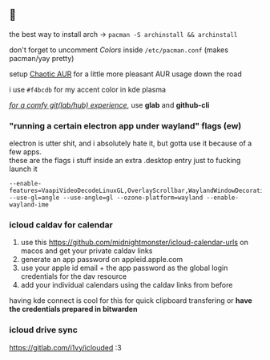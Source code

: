 ## 💮

the best way to install arch → `pacman -S archinstall && archinstall`

don't forget to uncomment *Colors* inside `/etc/pacman.conf` (makes pacman/yay pretty)

setup [Chaotic AUR](https://aur.chaotic.cx/docs) for a little more pleasant AUR usage down the road

i use `#f4bcdb` for my accent color in kde plasma

<ins>*for a comfy git(lab/hub) experience*</ins>, use **glab** and **github-cli**

### "running a certain electron app under wayland" flags (ew)

electron is utter shit, and i absolutely hate it, but gotta use it because of a few apps.    
these are the flags i stuff inside an extra .desktop entry just to fucking launch it

```
--enable-features=VaapiVideoDecodeLinuxGL,OverlayScrollbar,WaylandWindowDecorations,WebRTCPipeWireCapturer --use-gl=angle --use-angle=gl --ozone-platform=wayland --enable-wayland-ime
```

### icloud caldav for calendar

1. use this https://github.com/midnightmonster/icloud-calendar-urls on macos and get your private caldav links
2. generate an app password on appleid.apple.com
3. use your apple id email + the app password as the global login credentials for the dav resource
4. add your individual calendars using the caldav links from before

having kde connect is cool for this for quick clipboard transfering or **have the credentials prepared in bitwarden**

### icloud drive sync

https://gitlab.com/i1vy/iclouded :3